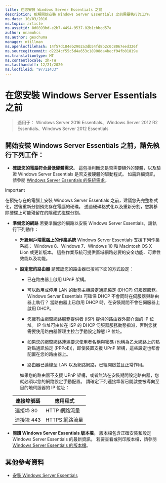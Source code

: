 ```yaml
---
title: 在您安裝 Windows Server Essentials 之前
description: 瞭解開始安裝 Windows Server Essentials 之前需要執行的工作。
ms.date: 10/03/2016
ms.topic: article
ms.assetid: 8d0893bd-e2b7-4494-9537-02b1cbbcd57a
author: nnamuhcs
ms.author: geschuma
manager: mtillman
ms.openlocfilehash: 14f57d184eb2902a3db54fd8b2c0c8067eed326f
ms.sourcegitcommit: d2224cf55c5d4a653c18908da4becf94fb01819e
ms.translationtype: MT
ms.contentlocale: zh-TW
ms.lasthandoff: 12/21/2020
ms.locfileid: "97711433"
---
```

# <a name="before-you-install-windows-server-essentials"></a>在您安裝 Windows Server Essentials 之前

>適用于： Windows Server 2016 Essentials、Windows Server 2012 R2 Essentials、Windows Server 2012 Essentials

##  <a name="before-you-begin-your-installation-of--windows-server-essentials-perform-the-following-tasks"></a><a name="BKMK_BeforeYouBegin"></a> 開始安裝 Windows Server Essentials 之前，請先執行下列工作：

-   **確認您的電腦符合最低硬體需求**。 這包括判斷您是否需要額外的硬體，以及驗證 Windows Server Essentials 是否支援硬體的驅動程式。 如需詳細資訊，請參閱 [Windows Server Essentials 的系統需求](../get-started/system-requirements.md)。

> [!IMPORTANT]
> 在預先存在的電腦上安裝 Windows Server Essentials 之前，建議您先完整格式化，然後重新分割預先存在電腦的硬碟。 透過硬碟格式化以及重新分割，您將移除硬碟上可能殘留在的隱藏式磁碟分割。

- **準備您的網路** 若要準備您的網路以安裝 Windows Server Essentials，請執行下列動作：


  - **升級用戶端電腦上的作業系統**  Windows Server Essentials 支援下列作業系統： Windows 8、Windows 7、Windows 10 和 Macintosh OS X Lion 或更新版本。 這些作業系統可提供區域網路必要的安全功能、可靠性效能以及功能。

  - **設定您的路由器** 請確認您的路由器已按照下面的方式設定：

    -   已在路由器上啟用 UPnP 架構。

    -   可以啟用或停用 LAN 的動態主機設定通訊協定 (DHCP) 伺服器服務。  Windows Server Essentials 可確保 DHCP 不會同時在伺服器與路由器上執行？ 當路由器上已啟用 DHCP 時，在安裝期間不會在伺服器上啟用 DHCP。

    -   您擁有由網際網路服務提供者 (ISP) 提供的路由器外部介面的 IP 位址。 IP 位址可由位在 ISP 的 DHCP 伺服器服務動態指派，否則您就需要使用路由器管理主控台手動設定靜態 IP 位址。

    -   如果您的網際網路連線要求使用者名稱與密碼 (也稱為乙太網路上的點對點通訊協定 (PPPoE))，即使裝置支援 UPnP 架構，這些設定也都會配置在您的路由器上。

    -   路由器已連線至 LAN 以及網路網路，已經開啟並且正常作用。

    如果您的路由器不支援 UPnP 架構，或者無法在安裝期間設定路由器，您就必須以您的網路設定手動配置。 請確定下列連接埠皆已開啟並被導向至目的地伺服器的 IP 位址：

  |連接埠號碼|應用程式|
  |-----------------|-----------------|
  |連接埠 80|HTTP 網路流量|
  |連接埠 443|HTTPS 網路流量|


- **閱讀 Windows Server Essentials 版本檔**。 版本檔包含正確安裝和設定 Windows Server Essentials 的最新資訊。 若要查看或列印版本檔，請參閱 [Windows Server Essentials 的版本檔](../get-started/release-notes.md)。

## <a name="additional-references"></a>其他參考資料

-   [安裝 Windows Server Essentials](Install-Windows-Server-Essentials.md)

